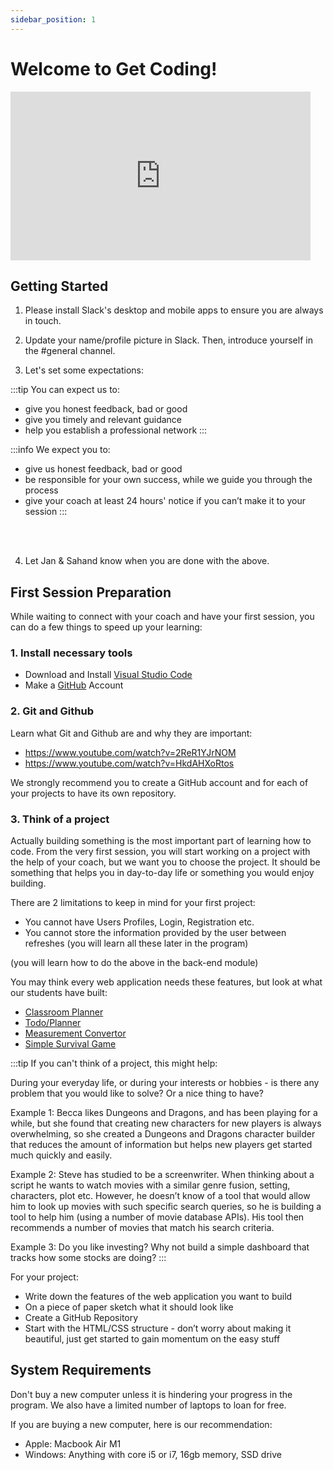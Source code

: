 ```yaml
---
sidebar_position: 1
---
```


# Welcome to Get Coding!

<iframe src="https://giphy.com/embed/l4JyOCNEfXvVYEqB2" width="480" height="270" frameBorder="0" class="giphy-embed" allowFullScreen></iframe>

## Getting Started

1. Please install Slack's desktop and mobile apps to ensure you are always in touch. 

2. Update your name/profile picture in Slack. Then, introduce yourself in the #general channel.

3. Let's set some expectations:

:::tip You can expect us to:
- give you honest feedback, bad or good
- give you timely and relevant guidance
- help you establish a professional network
:::

:::info We expect you to:
- give us honest feedback, bad or good
- be responsible for your own success, while we guide you through the process
- give your coach at least 24 hours' notice if you can’t make it to your session
:::

<br></br>

4. Let Jan & Sahand know when you are done with the above.


## First Session Preparation
While waiting to connect with your coach and have your first session, you can do a few things to speed up your learning:

### 1. Install necessary tools

- Download and Install [Visual Studio Code](https://code.visualstudio.com/)
- Make a [GitHub](https://www.github.com) Account

### 2. Git and Github

Learn what Git and Github are and why they are important: 
- https://www.youtube.com/watch?v=2ReR1YJrNOM 
- https://www.youtube.com/watch?v=HkdAHXoRtos

We strongly recommend you to create a GitHub account and for each of your projects to have its own repository.

### 3. Think of a project

Actually building something is the most important part of learning how to code. From the very first session, you will start working on a project with the help of your coach, but we want you to choose the project. It should be something that helps you in day-to-day life or something you would enjoy building. 

There are 2 limitations to keep in mind for your first project:
- You cannot have Users Profiles, Login, Registration etc.
- You cannot store the information provided by the user between refreshes (you will learn all these later in the program)

(you will learn how to do the above in the back-end module)

You may think every web application needs these features, but look at what our students have built: 
- [Classroom Planner](https://chadmroberts88.github.io/classroom-planner/)
- [Todo/Planner](https://millerm30.github.io/todo/)
- [Measurement Convertor](https://clarko1391.github.io/Shop-APPrentice/)
- [Simple Survival Game](https://hello-world-software-studios.github.io/lumberdome/)


:::tip
If you can't think of a project, this might help:

During your everyday life, or during your interests or hobbies - is there any problem that you would like to solve? Or a nice thing to have?

Example 1: Becca likes Dungeons and Dragons, and has been playing for a while, but she found that creating new characters for new players is always overwhelming, so she created a Dungeons and Dragons character builder that reduces the amount of information but helps new players get started much quickly and easily.

Example 2: Steve has studied to be a screenwriter. When thinking about a script he wants to watch movies with a similar genre fusion, setting, characters, plot etc. However, he doesn’t know of a tool that would allow him to look up movies with such specific search queries, so he is building a tool to help him (using a number of movie database APIs). His tool then recommends a number of movies that match his search criteria. 

Example 3: Do you like investing? Why not build a simple dashboard that tracks how some stocks are doing?
:::

For your project:
- Write down the features of the web application you want to build
- On a piece of paper sketch what it should look like
- Create a GitHub Repository
- Start with the HTML/CSS structure - don’t worry about making it beautiful, just get started to gain momentum on the easy stuff

## System Requirements

Don't buy a new computer unless it is hindering your progress in the program. We also have a limited number of laptops to loan for free.

If you are buying a new computer, here is our recommendation:

- Apple: Macbook Air M1
- Windows: Anything with core i5 or i7, 16gb memory, SSD drive
